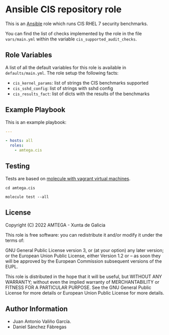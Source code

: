 # Ansible CIS repository role

This is an [Ansible](http://www.ansible.com) role which runs CIS RHEL 7 security benchmarks.

You can find the list of checks implemented by the role in the file `vars/main.yml` within the variable `cis_supported_audit_checks`.

## Role Variables

A list of all the default variables for this role is available in `defaults/main.yml`. The role setup the following facts:

- `cis_kernel_params`: list of strings the CIS benchmarks supported
- `cis_sshd_config`: list of strings with sshd config
- `cis_results_fact`: list of dicts with the results of the benchmarks

## Example Playbook

This is an example playbook:

```yaml
---

- hosts: all
  roles:
    - amtega.cis
```

## Testing

Tests are based on [molecule with vagrant virtual machines](https://molecule.readthedocs.io/en/latest/installation.html).

```shell
cd amtega.cis

molecule test --all
```

## License

Copyright (C) 2022 AMTEGA - Xunta de Galicia

This role is free software: you can redistribute it and/or modify it under the terms of:

GNU General Public License version 3, or (at your option) any later version; or the European Union Public License, either Version 1.2 or – as soon they will be approved by the European Commission ­subsequent versions of the EUPL.

This role is distributed in the hope that it will be useful, but WITHOUT ANY WARRANTY; without even the implied warranty of MERCHANTABILITY or FITNESS FOR A PARTICULAR PURPOSE.  See the GNU General Public License for more details or European Union Public License for more details.

## Author Information

- Juan Antonio Valiño García.
- Daniel Sánchez Fábregas
